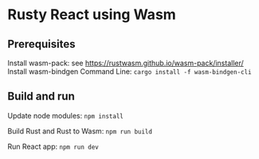# Rusty React using Wasm

## Prerequisites
Install wasm-pack: see https://rustwasm.github.io/wasm-pack/installer/
Install wasm-bindgen Command Line: `cargo install -f wasm-bindgen-cli`


## Build and run
Update node modules: `npm install`

Build Rust and Rust to Wasm: `npm run build`

Run React app: `npm run dev`
